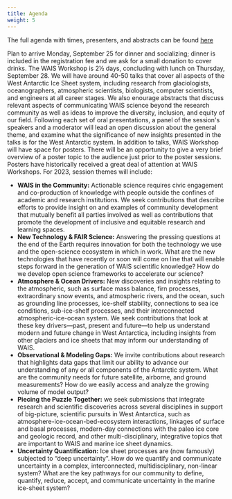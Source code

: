 ```yaml
---
title: Agenda
weight: 5
---
```


The full agenda with times, presenters, and abstracts can be found [here](/agendas2023booklet.pdf)

Plan to arrive Monday, September 25 for dinner and socializing; dinner is included in the registration fee and we ask for a small donation to cover drinks. The WAIS Workshop is 2½ days, concluding with lunch on Thursday, September 28. We will have around 40-50 talks that cover all aspects of the West Antarctic Ice Sheet system, including research from glaciologists, oceanographers, atmospheric scientists, biologists, computer scientists, and engineers at all career stages. We also enourage abstracts that discuss relevant aspects of communicating WAIS science beyond the research community as well as ideas to improve the diversity, inclusion, and equity of our field. Following each set of oral presentations, a panel of the session's speakers and a moderator will lead an open discussion about the general theme, and examine what the significance of new insights presented in the talks is for the West Antarctic system. In addition to talks, WAIS Workshop will have space for posters. There will be an opportunity to give a very brief overview of a poster topic to the audience just prior to the poster sessions. Posters have historically received a great deal of attention at WAIS Workshops. For 2023, session themes will include:

* **WAIS in the Community:** Actionable science requires civic engagement and co-production of knowledge with people outside the confines of academic and research institutions. We seek contributions that describe efforts to provide insight on and examples of community development that mutually benefit all parties involved as well as contributions that promote the development of inclusive and equitable research and learning spaces.
* **New Technology & FAIR Science:** Answering the pressing questions at the end of the Earth requires innovation for both the technology we use and the open-science ecosystem in which in work. What are the new technologies that have recently or soon will come on line that will enable steps forward in the generation of WAIS scientific knowledge? How do we develop open science frameworks to accelerate our science?
* **Atmosphere & Ocean Drivers:** New discoveries and insights relating to the atmospheric, such as surface mass balance, firn processes, extraordinary snow events, and atmospheric rivers, and the ocean, such as grounding line processes, ice-shelf stability, connections to sea ice conditions, sub-ice-shelf processes, and their interconnected atmospheric-ice-ocean system. We seek contributions that look at these key drivers—past, present and future—to help us understand modern and future change in West Antarctica, including insights from other glaciers and ice sheets that may inform our understanding of WAIS.
* **Observational & Modeling Gaps:** We invite contributions about research that highlights data gaps that limit our ability to advance our understanding of any or all components of the Antarctic system. What are the community needs for future satellite, airborne, and ground measurements? How do we easily access and analyze the growing volume of model output?
* **Piecing the Puzzle Together:** we seek submissions that integrate research and scientific discoveries across several disciplines in support of big-picture, scientific pursuits in West Antarctica, such as atmosphere-ice-ocean-bed-ecosystem interactions, linkages of surface and basal processes, modern-day connections with the paleo ice core and geologic record, and other multi-disciplinary, integrative topics that are important to WAIS and marine ice sheet dynamics.
* **Uncertainty Quantification:** Ice sheet processes are (now famously) subjected to “deep uncertainty”. How do we quantify and communicate uncertainty in a complex, interconnected, multidisciplinary, non-linear system? What are the key pathways for our community to define, quantify, reduce, accept, and communicate uncertainty in the marine ice-sheet system?

